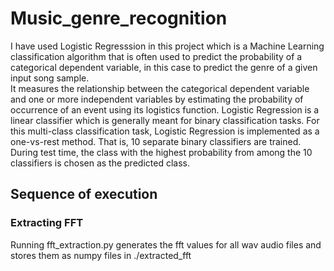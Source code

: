 # Music_genre_recognition

I have used Logistic Regresssion in this project which is a Machine Learning classification algorithm that is often used to predict the probability of a categorical dependent variable, in this case to predict the genre of a given input song sample. <br>
It measures the relationship between the categorical dependent variable and one or more independent variables by estimating the probability of occurrence of an event using its logistics function. Logistic Regression is a linear classifier which is generally meant for binary classification tasks. For this multi-class classification task, Logistic Regression is implemented as a one-vs-rest method. That is, 10 separate binary classifiers are trained. During test time, the class with the highest probability from among the 10 classifiers is chosen as the predicted class.

<h2>Sequence of execution</h2>
<h3>Extracting FFT</h3>
Running fft_extraction.py generates the fft values for all wav audio files and stores them as numpy files in ./extracted_fft
